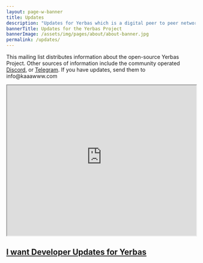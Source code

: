 ```yaml
---
layout: page-w-banner
title: Updates
description: "Updates for Yerbas which is a digital peer to peer network that aims to implement a use case specific blockchain, designed to efficiently handle one specific function: the transfer of assets from one party to another."
bannerTitle: Updates for the Yerbas Project
bannerImage: /assets/img/pages/about/about-banner.jpg
permalink: /updates/
---
```



<div class="wrapper mt-8">
  <p>This mailing list distributes information about the open-source Yerbas Project.  Other sources of information include the community operated <a href='https://discord.gg/jn6uhur'>Discord</a>, or <a href='https://t.me/YerbasDev'>Telegram</a>. If you have updates, send them to info@kaaawww.com</p>  
</div>


<div class="section-cta mt-4 pb-10">
  <iframe height='400' width='100%' src='https://cdn.forms-content.sg-form.com/8ec7a872-d599-11e9-ada2-7a44cc589a29'></iframe>
</div>


<div class="wrapper mt-4 pb-10">
  	<a href='/devupdates'><h2>I want Developer Updates for Yerbas</h2></a>
</div>

